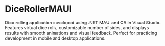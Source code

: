 # DiceRollerMAUI
Dice rolling application developed using .NET MAUI and C# in Visual Studio. Features virtual dice rolls, customizable number of sides, and displays results with smooth animations and visual feedback. Perfect for practicing development in mobile and desktop applications. 
